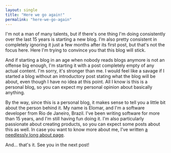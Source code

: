 ```yaml
---
layout: single
title: "Here we go again!"
permalink: "here-we-go-again"
---
```

I'm not a man of many talents, but if there's one thing I'm doing consistently over the last 15 years is starting a new blog. I'm also pretty consistent in completely ignoring it just a few months after its first post, but that's not the focus here. Here I'm trying to convince you that this blog will stick.

And if starting a blog in an age when nobody reads blogs anymore is not an offense big enough, I'm starting it with a post completely empty of any actual content. I'm sorry, it's stronger than me. I would feel like a savage if I started a blog without an introductory post stating what the blog will be about, even though I have no idea at this point. All I know is this is a personal blog, so you can expect my personal opinion about basically anything.

By the way, since this is a personal blog, it makes sense to tell you a little bit about the person behind it. My name is Elomar, and I'm a software developer from Rio de Janeiro, Brazil. I've been writing software for more than 15 years, and I'm still having fun doing it. I'm also particularly passionate about creating products, so you can expect some posts about this as well. In case you want to know more about me, I've written [a needlessly long about page](/about).

And... that's it. See you in the next post!
